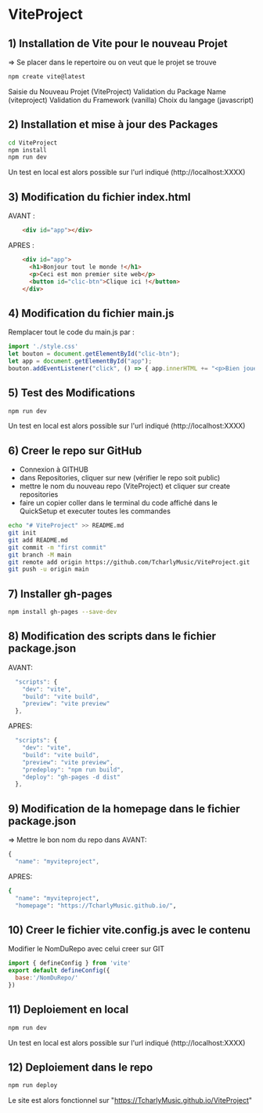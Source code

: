 # ViteProject

## 1) Installation de Vite pour le nouveau Projet 
=> Se placer dans le repertoire ou on veut que le projet se trouve
```bash
npm create vite@latest
```
Saisie du Nouveau Projet (ViteProject)
Validation du Package Name (viteproject)
Validation du Framework (vanilla)
Choix du langage (javascript)

## 2) Installation et mise à jour des Packages
```bash
cd ViteProject
npm install
npm run dev
```
Un test en local est alors possible sur l'url indiqué (http://localhost:XXXX)

## 3) Modification du fichier index.html
AVANT :
```html
    <div id="app"></div>
```
APRES :
```html
    <div id="app">
      <h1>Bonjour tout le monde !</h1>
      <p>Ceci est mon premier site web</p>
      <button id="clic-btn">Clique ici !</button>
    </div>
```

## 4) Modification du fichier main.js
Remplacer tout le code du main.js par :
```js
import './style.css'
let bouton = document.getElementById("clic-btn");
let app = document.getElementById("app");
bouton.addEventListener("click", () => { app.innerHTML += "<p>Bien joué !</p>" })
```

## 5) Test des Modifications
```bash
npm run dev
```
Un test en local est alors possible sur l'url indiqué (http://localhost:XXXX)

## 6) Creer le repo sur GitHub
- Connexion à GITHUB
- dans Repositories, cliquer sur new (vérifier le repo soit public)
- mettre le nom du nouveau repo (ViteProject) et cliquer sur create repositories
- faire un copier coller dans le terminal du code affiché dans le QuickSetup et executer toutes les commandes

```bash
echo "# ViteProject" >> README.md
git init
git add README.md
git commit -m "first commit"
git branch -M main
git remote add origin https://github.com/TcharlyMusic/ViteProject.git
git push -u origin main
```

## 7) Installer gh-pages
```bash
npm install gh-pages --save-dev
```

## 8) Modification des scripts dans le fichier package.json
AVANT:
```js
  "scripts": {
    "dev": "vite",
    "build": "vite build",
    "preview": "vite preview"
  },
```
APRES:
```js
  "scripts": {
    "dev": "vite",
    "build": "vite build",
    "preview": "vite preview",
    "predeploy": "npm run build",
    "deploy": "gh-pages -d dist"
  },
```

## 9) Modification de la homepage dans le fichier package.json
=> Mettre le bon nom du repo dans <username> 
AVANT:
```js
{
  "name": "myviteproject",
```
APRES:
```bash
{
  "name": "myviteproject",
  "homepage": "https://TcharlyMusic.github.io/",
```

## 10) Creer le fichier vite.config.js avec le contenu
Modifier le NomDuRepo avec celui creer sur GIT
```js
import { defineConfig } from 'vite'
export default defineConfig({
  base:'/NomDuRepo/'
})
```

## 11) Deploiement en local
```bash
npm run dev
```
Un test en local est alors possible sur l'url indiqué (http://localhost:XXXX)

## 12) Deploiement dans le repo
```bash
npm run deploy
```
Le site est alors fonctionnel sur "https://TcharlyMusic.github.io/ViteProject"

